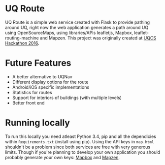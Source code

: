 # UQ Route

UQ Route is a simple web service created with Flask to provide pathing around UQ, right now the web application generates a path around UQ using OpenSourceMaps, using libraries/APIs leafletjs, Mapbox, leaflet-routing-machine and Mapzen. This project was originally created at [UQCS Hackathon 2016](https://uqcs.org.au/).

# Future Features
- A better alternative to UQNav
- Different display options for the route
- Android/iOS specific implementations
- Statistics for routes
- Support for interiors of buildings (with multiple levels)
- Better front end

# Running locally

To run this locally you need atleast Python 3.4, pip and all the dependicies within `Requirements.txt` (install using pip). Using the API keys in `map.html` shouldn't be a problem since both services are free with very generous limits. Though if you're planning to develop your own application you should probably generate your own keys: [Mapbox](https://mapbox.com/) and [Mapzen](https://mapzen.com/).
